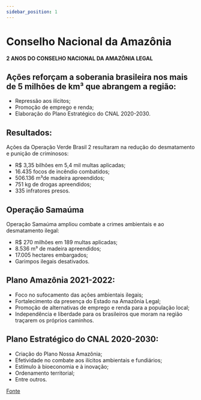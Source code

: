 ```yaml
---
sidebar_position: 1
---
```

# Conselho Nacional da Amazônia 

**2 ANOS DO CONSELHO NACIONAL DA AMAZÔNIA LEGAL**

## Ações reforçam a soberania brasileira nos mais de 5 milhões de km³ que abrangem a região:
- Repressão aos ilícitos;
- Promoção de emprego e renda;
- Elaboração do Plano Estratégico do CNAL 2020-2030.

## Resultados:

Ações da Operação Verde Brasil 2 resultaram na redução do desmatamento e punição de criminosos:

- R$ 3,35 bilhões em 5,4 mil multas aplicadas;
- 16.435 focos de incêndio combatidos;
- 506.136 m³de madeira apreendidos;
- 751 kg de drogas apreendidos;
- 335 infratores presos.

## Operação Samaúma

Operação Samaúma ampliou combate a crimes ambientais e ao desmatamento ilegal:

- R$ 270 milhões em 189 multas aplicadas;
- 8.536 m³ de madeira apreendidos;
- 17.005 hectares embargados;
- Garimpos ilegais desativados.

## Plano Amazônia 2021-2022:

- Foco no sufocamento das ações ambientais ilegais;
- Fortalecimento da presença do Estado na Amazônia Legal;
- Promoção de alternativas de emprego e renda para a população local;
- Independência e liberdade para os brasileiros que moram na região traçarem os próprios caminhos.

## Plano Estratégico do CNAL 2020-2030:

- Criação do Plano Nossa Amazônia;
- Efetividade no combate aos ilícitos ambientais e fundiários;
- Estímulo à bioeconomia e à inovação;
- Ordenamento territorial;
- Entre outros.

[Fonte](https://t.me/jairbolsonarobrasil/3512)
